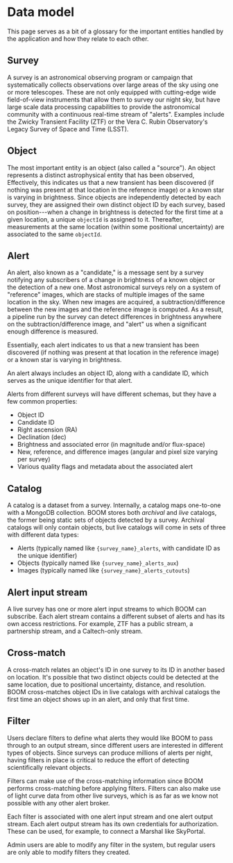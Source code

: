 # Data model

This page serves as a bit of a glossary for the important entities
handled by the application and how they relate to each other.

## Survey

A survey is an astronomical observing program or campaign that systematically
collects observations over large areas of the sky using one or more telescopes.
These are not only equipped with cutting-edge wide field-of-view instruments
that allow them to survey our night sky,
but have large scale data processing capabilities to provide the astronomical
community with a continuous real-time stream of "alerts".
Examples include the Zwicky Transient Facility (ZTF) or the Vera C. Rubin
Observatory's Legacy Survey of Space and Time (LSST).

## Object

The most important entity is an object (also called a "source").
An object represents a distinct astrophysical entity that has been observed,
Effectively, this indicates us that a new transient has been discovered
(if nothing was present at that location in the reference image)
or a known star is varying in brightness.
Since objects are independently detected by each survey,
they are assigned their own distinct object ID by each survey,
based on position---when a change in brightness is detected for the first time
at a given location, a unique `objectId` is assigned to it.
Thereafter, measurements at the same location
(within some positional uncertainty)
are associated to the same `objectId`.

## Alert

An alert, also known as a "candidate,"
is a message sent by a survey notifying any subscribers of a change
in brightness of a known object or the detection of a new one.
Most astronomical surveys rely on a system of "reference" images,
which are stacks of multiple images of the same location in the sky.
When new images are acquired,
a subtraction/difference between the new images and the reference image is
computed.
As a result, a pipeline run by the survey
can detect differences in brightness anywhere on the
subtraction/difference image,
and "alert" us when a significant enough difference is measured.

Essentially, each alert indicates to us that a new transient has been
discovered (if nothing was present at that location in the reference image) or
a known star is varying in brightness.

An alert always includes an object ID, along with a candidate ID,
which serves as the unique identifier for that alert.

Alerts from different surveys will have different schemas,
but they have a few common properties:

- Object ID
- Candidate ID
- Right ascension (RA)
- Declination (dec)
- Brightness and associated error (in magnitude and/or flux-space)
- New, reference,
  and difference images (angular and pixel size varying per survey)
- Various quality flags and metadata about the associated alert

## Catalog

A catalog is a dataset from a survey.
Internally, a catalog maps one-to-one with a MongoDB collection.
BOOM stores both _archival_ and _live_ catalogs,
the former being static sets of objects detected by a survey.
Archival catalogs will only contain objects,
but live catalogs will come in sets of three with different data types:

- Alerts (typically named like `{survey_name}_alerts`,
  with candidate ID as the unique identifier)
- Objects (typically named like `{survey_name}_alerts_aux`)
- Images (typically named like `{survey_name}_alerts_cutouts`)

## Alert input stream

A live survey has one or more alert input streams to which BOOM can subscribe.
Each alert stream contains a different
subset of alerts and has its own access restrictions.
For example,
ZTF has a public stream, a partnership stream, and a Caltech-only stream.

## Cross-match

A cross-match relates an object's ID in one survey to its ID in another
based on location.
It's possible that two distinct objects could be detected at the same location,
due to positional uncertainty, distance, and resolution.
BOOM cross-matches object IDs in live catalogs with archival catalogs
the first time an object shows up in an alert, and only that first time.

## Filter

Users declare filters to define what alerts they would like BOOM to pass
through to an output stream,
since different users are interested in different types of objects.
Since surveys can produce millions of alerts per night,
having filters in place is critical to reduce the effort of detecting
scientifically relevant objects.

Filters can make use of the cross-matching information since BOOM performs
cross-matching before applying filters.
Filters can also make use of light curve data from other live surveys,
which is as far as we know not possible with any other alert broker.

Each filter is associated with one alert input stream
and one alert output stream.
Each alert output stream has its own credentials for authorization.
These can be used, for example, to connect a Marshal like SkyPortal.

Admin users are able to modify any filter in the system,
but regular users are only able to modify filters they created.
